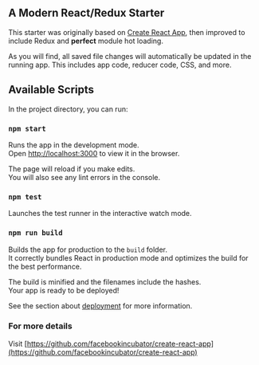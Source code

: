## A Modern React/Redux Starter

This starter was originally based on [Create React App](https://github.com/facebookincubator/create-react-app), then improved to include Redux and **perfect** module hot loading.

As you will find, all saved file changes will automatically be updated in the running app. This includes app code, reducer code, CSS, and more.

## Available Scripts

In the project directory, you can run:

### `npm start`

Runs the app in the development mode.<br>
Open [http://localhost:3000](http://localhost:3000) to view it in the browser.

The page will reload if you make edits.<br>
You will also see any lint errors in the console.

### `npm test`

Launches the test runner in the interactive watch mode.<br>

### `npm run build`

Builds the app for production to the `build` folder.<br>
It correctly bundles React in production mode and optimizes the build for the best performance.

The build is minified and the filenames include the hashes.<br>
Your app is ready to be deployed!

See the section about [deployment](#deployment) for more information.

### For more details
Visit [https://github.com/facebookincubator/create-react-app](https://github.com/facebookincubator/create-react-app)